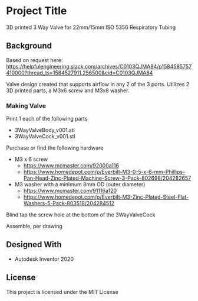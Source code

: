 # Project Title

3D printed 3 Way Valve for 22mm/15mm ISO 5356 Respiratory Tubing

## Background

Based on request here: https://helpfulengineering.slack.com/archives/C0103QJMA84/p1584585757410000?thread_ts=1584527911.256500&cid=C0103QJMA84

Valve design created that supports airflow in any 2 of the 3 ports. Utilizes 2 3D printed parts, a M3x6 screw and M3x8 washer.


### Making Valve

Print 1 each of the following parts

* 3WayValveBody_v001.stl
* 3WayValveCock_v001.stl

Purchase or find the following hardware

* M3 x 6 screw
     * https://www.mcmaster.com/92000a116
     * https://www.homedepot.com/p/Everbilt-M3-0-5-x-6-mm-Phillips-Pan-Head-Zinc-Plated-Machine-Screw-3-Pack-802698/204282657
* M3 washer with a minimum 8mm OD (outer diameter) 
     * https://www.mcmaster.com/91116a120
     * https://www.homedepot.com/p/Everbilt-M3-Zinc-Plated-Steel-Flat-Washers-5-Pack-803518/204284512

Blind tap the screw hole at the bottom of the 3WayValveCock

Assemble, per drawing

## Designed With

* Autodesk Inventor 2020

## License

This project is licensed under the MIT License

